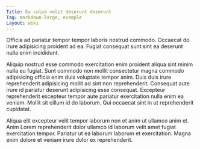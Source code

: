 ```yaml
---
Title: Ea culpa velit deserunt deserunt
Tag: markdown-large, example
Layout: wiki
---
```

Officia ad pariatur tempor tempor laboris nostrud commodo. Occaecat do irure adipisicing proident ad ea. Fugiat consequat sunt sint ea deserunt nulla enim incididunt.

Aliquip nostrud esse commodo exercitation enim proident aliqua sint minim nulla eu fugiat. Sunt commodo non mollit consectetur magna commodo adipisicing officia enim duis voluptate tempor anim. Duis duis irure reprehenderit adipisicing mollit ad sint non reprehenderit. Consequat aute irure id pariatur deserunt adipisicing esse consequat. Excepteur reprehenderit excepteur tempor aute pariatur exercitation nulla enim ea veniam. Mollit sit cillum id do laborum. Qui occaecat sint in ut reprehenderit cupidatat.

Aliqua elit excepteur velit tempor laborum non et anim ut ullamco anim et. Anim Lorem reprehenderit dolor ullamco id laborum velit amet fugiat exercitation tempor. Pariatur ut ea laborum laborum et exercitation. Magna enim dolore et veniam irure dolor ex reprehenderit.